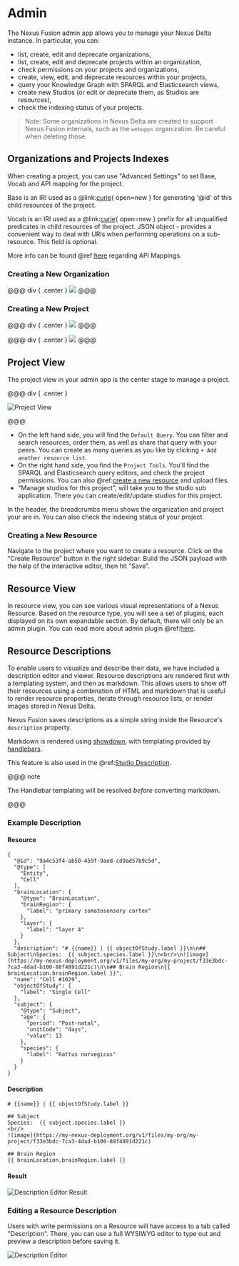 # Admin

The Nexus Fusion admin app allows you to manage your Nexus Delta instance. In particular, you can:

- list, create, edit and deprecate organizations,
- list, create, edit and deprecate projects within an organization,
- check permissions on your projects and organizations,
- create, view, edit, and deprecate resources within your projects,
- query your Knowledge Graph with SPARQL and Elasticsearch views,
- create new Studios (or edit or deprecate them, as Studios are resources),
- check the indexing status of your projects.

> Note: Some organizations in Nexus Delta are created to support Nexus Fusion internals, such as the `webapps` organization. Be careful when deleting those.

## Organizations and Projects Indexes

When creating a project, you can use "Advanced Settings" to set Base, Vocab and API mapping for the project.

Base is an IRI used as a @link:[curie](https://www.w3.org/TR/2010/NOTE-curie-20101216/){ open=new } for generating
'@id' of this child resources of the project.

Vocab is an IRI used as a @link:[curie](https://www.w3.org/TR/2010/NOTE-curie-20101216/){ open=new } prefix for all
unqualified predicates in child resources of the project. JSON object - provides a convenient way to deal with URIs
when performing operations on a sub-resource. This field is optional.

More info can be found @ref:[here](../delta/api/projects-api.md#api-mappings) regarding API Mappings.

### Creating a New Organization

@@@ div { .center }
![](../assets/try-nexus-sandbox-admin-create-org-form.png)
@@@

### Creating a New Project

@@@ div { .center }
![](../assets/try-nexus-sandbox-admin-organization.png)
@@@

@@@ div { .center }
![](../assets/try-nexus-sandbox-admin-create-project-form.png)
@@@

## Project View

The project view in your admin app is the center stage to manage a project.

@@@ div { .center }

![Project View](../assets/fusion-admin-project-page.png)

@@@

- On the left hand side, you will find the `Default Query`. You can filter and search resources, order them, as well
  as share that query with your peers. You can create as many queries as you like by clicking `+ Add another resource list`.
- On the right hand side, you find the `Project Tools`. You'll find the SPARQL and Elasticsearch query editors, and
  check the project permissions. You can also @ref:[create a new resource](admin.md#creating-a-new-resource) and upload files.
- "Manage studios for this project", will take you to the studio sub application. There you can create/edit/update
  studios for this project.

In the header, the breadcrumbs menu shows the organization and project your are in. You can also check the indexing
status of your project.

### Creating a New Resource

Navigate to the project where you want to create a resource. Click on the “Create Resource” button in the right sidebar.
Build the JSON payload with the help of the interactive editor, then hit “Save”.

## Resource View

In resource view, you can see various visual representations of a Nexus Resource. Based on the resource type, you will
see a set of plugins, each displayed on its own expandable section. By default, there will only be an admin plugin.
You can read more about admin plugin @ref:[here](plugins.md#default-plugins).

## Resource Descriptions

To enable users to visualize and describe their data, we have included a description editor and viewer. Resource descriptions are rendered first with a templating system, and then as markdown. This allows users to show off their resources using a combination of HTML and markdown that is useful to render resource properties, iterate through resource lists, or render images stored in Nexus Delta.

Nexus Fusion saves descriptions as a simple string inside the Resource's `description` property.

Markdown is rendered using [showdown](https://github.com/showdownjs/showdown), with templating provided by [handlebars](https://handlebarsjs.com/guide/).

This feature is also used in the @ref:[Studio Description](studio.md#studio-description).

@@@ note

The Handlebar templating will be resolved _before_ converting markdown.

@@@

### Example Description

#### Resource

```
{
  "@id": "9a4c53f4-ab50-459f-9aed-cd9ad57b9c5d",
  "@type": [
    "Entity",
    "Cell"
  ],
  "brainLocation": {
    "@type": "BrainLocation",
    "brainRegion": {
      "label": "primary somatosensory cortex"
    },
    "layer": {
      "label": "layer 4"
    }
  },
  "description": "# {{name}} | {{ objectOfStudy.label }}\n\n## Subject\nSpecies:  {{ subject.species.label }}\n<br/>\n![image](https://my-nexus-deployment.org/v1/files/my-org/my-project/f33e3bdc-7ca3-4dad-b100-88f4891d221c)\n\n## Brain Region\n{{ brainLocation.brainRegion.label }}",
  "name": "Cell #1029",
  "objectOfStudy": {
    "label": "Single Cell"
  },
  "subject": {
    "@type": "Subject",
    "age": {
      "period": "Post-natal",
      "unitCode": "days",
      "value": 13
    },
    "species": {
      "label": "Rattus norvegicus"
    }
  }
}
```

#### Description

```
# {{name}} | {{ objectOfStudy.label }}

## Subject
Species:  {{ subject.species.label }}
<br/>
![image](https://my-nexus-deployment.org/v1/files/my-org/my-project/f33e3bdc-7ca3-4dad-b100-88f4891d221c)

## Brain Region
{{ brainLocation.brainRegion.label }}

```

#### Result

![Description Editor Result](assets/description-editor-result.png)

### Editing a Resource Description

Users with write permissions on a Resource will have access to a tab called "Description". There, you can use a full WYSIWYG editor to type out and preview a description before saving it.

![Description Editor](assets/description-editor-example.png)
